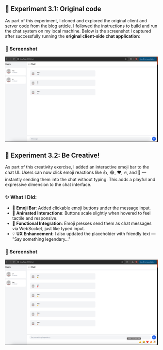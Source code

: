 ## 🎯 Experiment 3.1: Original code

As part of this experiment, I cloned and explored the original client and server code from the blog article. I followed the instructions to build and run the chat system on my local machine. Below is the screenshot I captured after successfully running the **original client-side chat application**:

### 📸 Screenshot
![img.png](img.png)

## 🧠 Experiment 3.2: Be Creative!

As part of this creativity exercise, I added an interactive emoji bar to the chat UI. Users can now click emoji reactions like 👍, 😂, ❤️, 🔥, and 🎉 — instantly sending them into the chat without typing. This adds a playful and expressive dimension to the chat interface.

### ✨ What I Did:

- 💬 **Emoji Bar**: Added clickable emoji buttons under the message input.
- 🎨 **Animated Interactions**: Buttons scale slightly when hovered to feel tactile and responsive.
- 🎯 **Functional Integration**: Emoji presses send them as chat messages via WebSocket, just like typed input.
- 💡 **UX Enhancement**: I also updated the placeholder with friendly text — "Say something legendary..."

### 📸 Screenshot

![img_1.png](img_1.png)
